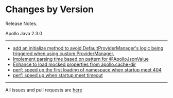Changes by Version
==================
Release Notes.

Apollo Java 2.3.0

------------------
* [add an initialize method to avoid DefaultProviderManager's logic being triggered when using custom ProviderManager.](https://github.com/apolloconfig/apollo-java/pull/50)
* [Implement parsing time based on pattern for @ApolloJsonValue](https://github.com/apolloconfig/apollo-java/pull/53)
* [Enhance to load mocked properties from apollo.cache-dir](https://github.com/apolloconfig/apollo-java/pull/58)
* [perf: speed up the first loading of namespace when startup meet 404](https://github.com/apolloconfig/apollo-java/pull/61)
* [perf: speed up when startup meet timeout](https://github.com/apolloconfig/apollo-java/pull/64)

------------------
All issues and pull requests are [here](https://github.com/apolloconfig/apollo-java/milestone/3?closed=1)